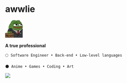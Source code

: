 # awwlie

<p aling = "right">
  <a href="https://www.youtube.com/@awwlie/">
    <img aling="center" src="https://github.com/awwliedacoder/awwliedacoder/blob/main/9605-pepe-business.png?raw=true"></a> 
  <br>

<b>A true professional</b>
 </p>
  
  
```
🌕 Software Engineer • Back-end • Low-level languages

🌑 Anime • Games • Coding • Art

```
<p aling = "right">
  <a href="https://www.youtube.com/@awwlie/">
    <img aling="center" src="https://media1.tenor.com/m/bPRufg572WAAAAAC/yuno-gasi-twirling-hair.gif"></a> 
